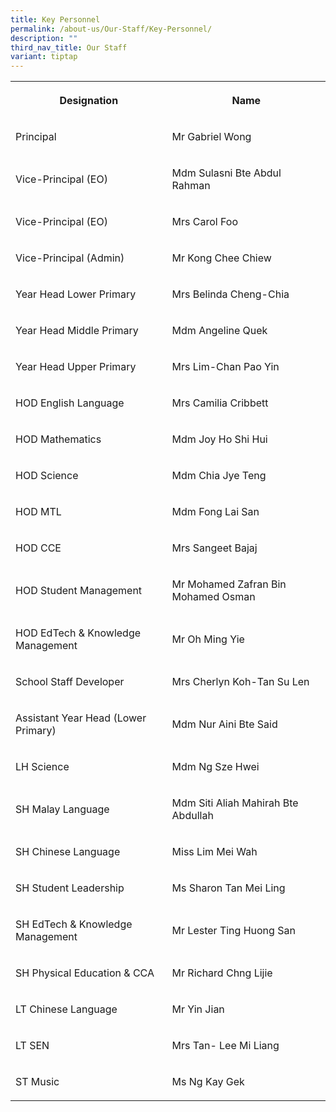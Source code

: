 ```yaml
---
title: Key Personnel
permalink: /about-us/Our-Staff/Key-Personnel/
description: ""
third_nav_title: Our Staff
variant: tiptap
---
```

<table style="minWidth: 50px">
<colgroup>
<col>
<col>
</colgroup>
<tbody>
<tr>
<th rowspan="1" colspan="1">
<p>Designation</p>
</th>
<th rowspan="1" colspan="1">
<p>Name</p>
</th>
</tr>
<tr>
<td rowspan="1" colspan="1">
<p>Principal</p>
</td>
<td rowspan="1" colspan="1">
<p>Mr Gabriel Wong</p>
</td>
</tr>
<tr>
<td rowspan="1" colspan="1">
<p>Vice-Principal (EO)</p>
</td>
<td rowspan="1" colspan="1">
<p>Mdm Sulasni Bte Abdul Rahman</p>
</td>
</tr>
<tr>
<td rowspan="1" colspan="1">
<p>Vice-Principal (EO)</p>
</td>
<td rowspan="1" colspan="1">
<p>Mrs Carol Foo</p>
</td>
</tr>
<tr>
<td rowspan="1" colspan="1">
<p>Vice-Principal (Admin)</p>
</td>
<td rowspan="1" colspan="1">
<p>Mr Kong Chee Chiew</p>
</td>
</tr>
<tr>
<td rowspan="1" colspan="1">
<p>Year Head Lower Primary</p>
</td>
<td rowspan="1" colspan="1">
<p>Mrs Belinda Cheng-Chia</p>
</td>
</tr>
<tr>
<td rowspan="1" colspan="1">
<p>Year Head Middle Primary</p>
</td>
<td rowspan="1" colspan="1">
<p>Mdm Angeline Quek</p>
</td>
</tr>
<tr>
<td rowspan="1" colspan="1">
<p>Year Head Upper Primary</p>
</td>
<td rowspan="1" colspan="1">
<p>Mrs Lim-Chan Pao Yin</p>
</td>
</tr>
<tr>
<td rowspan="1" colspan="1">
<p>HOD English Language</p>
</td>
<td rowspan="1" colspan="1">
<p>Mrs Camilia Cribbett</p>
</td>
</tr>
<tr>
<td rowspan="1" colspan="1">
<p>HOD Mathematics</p>
</td>
<td rowspan="1" colspan="1">
<p>Mdm Joy Ho Shi Hui</p>
</td>
</tr>
<tr>
<td rowspan="1" colspan="1">
<p>HOD Science</p>
</td>
<td rowspan="1" colspan="1">
<p>Mdm Chia Jye Teng</p>
</td>
</tr>
<tr>
<td rowspan="1" colspan="1">
<p>HOD MTL</p>
</td>
<td rowspan="1" colspan="1">
<p>Mdm Fong Lai San</p>
</td>
</tr>
<tr>
<td rowspan="1" colspan="1">
<p>HOD CCE</p>
</td>
<td rowspan="1" colspan="1">
<p>Mrs Sangeet Bajaj</p>
</td>
</tr>
<tr>
<td rowspan="1" colspan="1">
<p>HOD Student Management</p>
</td>
<td rowspan="1" colspan="1">
<p>Mr Mohamed Zafran Bin Mohamed Osman</p>
</td>
</tr>
<tr>
<td rowspan="1" colspan="1">
<p>HOD EdTech &amp; Knowledge Management</p>
</td>
<td rowspan="1" colspan="1">
<p>Mr Oh Ming Yie</p>
</td>
</tr>
<tr>
<td rowspan="1" colspan="1">
<p>School Staff Developer</p>
</td>
<td rowspan="1" colspan="1">
<p>Mrs Cherlyn Koh-Tan Su Len</p>
</td>
</tr>
<tr>
<td rowspan="1" colspan="1">
<p>Assistant Year Head (Lower Primary)</p>
</td>
<td rowspan="1" colspan="1">
<p>Mdm Nur Aini Bte Said</p>
</td>
</tr>
<tr>
<td rowspan="1" colspan="1">
<p>LH Science</p>
</td>
<td rowspan="1" colspan="1">
<p>Mdm Ng Sze Hwei</p>
</td>
</tr>
<tr>
<td rowspan="1" colspan="1">
<p>SH Malay Language</p>
</td>
<td rowspan="1" colspan="1">
<p>Mdm Siti Aliah Mahirah Bte Abdullah</p>
</td>
</tr>
<tr>
<td rowspan="1" colspan="1">
<p>SH Chinese Language</p>
</td>
<td rowspan="1" colspan="1">
<p>Miss Lim Mei Wah</p>
</td>
</tr>
<tr>
<td rowspan="1" colspan="1">
<p>SH Student Leadership</p>
</td>
<td rowspan="1" colspan="1">
<p>Ms Sharon Tan Mei Ling</p>
</td>
</tr>
<tr>
<td rowspan="1" colspan="1">
<p>SH EdTech &amp; Knowledge Management</p>
</td>
<td rowspan="1" colspan="1">
<p>Mr Lester Ting Huong San</p>
</td>
</tr>
<tr>
<td rowspan="1" colspan="1">
<p>SH Physical Education &amp; CCA</p>
</td>
<td rowspan="1" colspan="1">
<p>Mr Richard Chng Lijie</p>
</td>
</tr>
<tr>
<td rowspan="1" colspan="1">
<p>LT Chinese Language</p>
</td>
<td rowspan="1" colspan="1">
<p>Mr Yin Jian</p>
</td>
</tr>
<tr>
<td rowspan="1" colspan="1">
<p>LT SEN</p>
</td>
<td rowspan="1" colspan="1">
<p>Mrs Tan- Lee Mi Liang</p>
</td>
</tr>
<tr>
<td rowspan="1" colspan="1">
<p>ST Music</p>
</td>
<td rowspan="1" colspan="1">
<p>Ms Ng Kay Gek</p>
</td>
</tr>
</tbody>
</table>
<p></p>